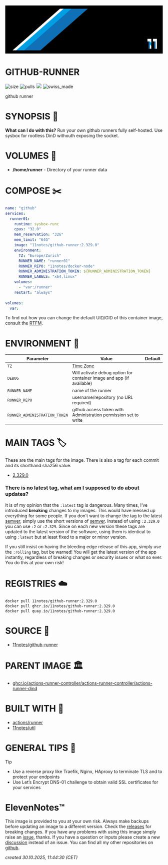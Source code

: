 ![banner](https://github.com/11notes/defaults/blob/main/static/img/banner.png?raw=true)

# GITHUB-RUNNER
![size](https://img.shields.io/docker/image-size/11notes/github-runner/2.329.0?color=0eb305)![5px](https://github.com/11notes/defaults/blob/main/static/img/transparent5x2px.png?raw=true)![pulls](https://img.shields.io/docker/pulls/11notes/github-runner?color=2b75d6)![5px](https://github.com/11notes/defaults/blob/main/static/img/transparent5x2px.png?raw=true)[<img src="https://img.shields.io/github/issues/11notes/docker-github-runner?color=7842f5">](https://github.com/11notes/docker-github-runner/issues)![5px](https://github.com/11notes/defaults/blob/main/static/img/transparent5x2px.png?raw=true)![swiss_made](https://img.shields.io/badge/Swiss_Made-FFFFFF?labelColor=FF0000&logo=data:image/svg%2bxml;base64,PHN2ZyB2ZXJzaW9uPSIxIiB3aWR0aD0iNTEyIiBoZWlnaHQ9IjUxMiIgdmlld0JveD0iMCAwIDMyIDMyIiB4bWxucz0iaHR0cDovL3d3dy53My5vcmcvMjAwMC9zdmciPgogIDxyZWN0IHdpZHRoPSIzMiIgaGVpZ2h0PSIzMiIgZmlsbD0idHJhbnNwYXJlbnQiLz4KICA8cGF0aCBkPSJtMTMgNmg2djdoN3Y2aC03djdoLTZ2LTdoLTd2LTZoN3oiIGZpbGw9IiNmZmYiLz4KPC9zdmc+)

github runner

# SYNOPSIS 📖
**What can I do with this?** Run your own github runners fully self-hosted. Use sysbox for rootless DinD withouth exposing the socket. 

# VOLUMES 📁
* **/home/runner** - Directory of your runner data

# COMPOSE ✂️
```yaml
name: "github"
services:
  runner01:
    runtime: sysbox-runc
    cpus: "32.0"
    mem_reservation: "32G"
    mem_limit: "64G"
    image: "11notes/github-runner:2.329.0"
    environment:
      TZ: "Europe/Zurich"
      RUNNER_NAME: "runner01"
      RUNNER_REPO: "11notes/docker-node"
      RUNNER_ADMINISTRATION_TOKEN: ${RUNNER_ADMINISTRATION_TOKEN}
      RUNNER_LABELS: "x64,linux"
    volumes:
      - "var:/runner"
    restart: "always"

volumes:
  var:
```
To find out how you can change the default UID/GID of this container image, consult the [RTFM](https://github.com/11notes/RTFM/blob/main/linux/container/image/11notes/how-to.changeUIDGID.md#change-uidgid-the-correct-way).

# ENVIRONMENT 📝
| Parameter | Value | Default |
| --- | --- | --- |
| `TZ` | [Time Zone](https://en.wikipedia.org/wiki/List_of_tz_database_time_zones) | |
| `DEBUG` | Will activate debug option for container image and app (if available) | |
| `RUNNER_NAME` | name of the runner | |
| `RUNNER_REPO` | username/repository (no URL required) | |
| `RUNNER_ADMINISTRATION_TOKEN` | github access token with Administration permission set to write | |

# MAIN TAGS 🏷️
These are the main tags for the image. There is also a tag for each commit and its shorthand sha256 value.

* [2.329.0](https://hub.docker.com/r/11notes/github-runner/tags?name=2.329.0)

### There is no latest tag, what am I supposed to do about updates?
It is of my opinion that the ```:latest``` tag is dangerous. Many times, I’ve introduced **breaking** changes to my images. This would have messed up everything for some people. If you don’t want to change the tag to the latest [semver](https://semver.org/), simply use the short versions of [semver](https://semver.org/). Instead of using ```:2.329.0``` you can use ```:2``` or ```:2.329```. Since on each new version these tags are updated to the latest version of the software, using them is identical to using ```:latest``` but at least fixed to a major or minor version.

If you still insist on having the bleeding edge release of this app, simply use the ```:rolling``` tag, but be warned! You will get the latest version of the app instantly, regardless of breaking changes or security issues or what so ever. You do this at your own risk!

# REGISTRIES ☁️
```
docker pull 11notes/github-runner:2.329.0
docker pull ghcr.io/11notes/github-runner:2.329.0
docker pull quay.io/11notes/github-runner:2.329.0
```

# SOURCE 💾
* [11notes/github-runner](https://github.com/11notes/docker-github-runner)

# PARENT IMAGE 🏛️
* [ghcr.io/actions-runner-controller/actions-runner-controller/actions-runner-dind](https://github.com/actions/actions-runner-controller/blob/master/runner/actions-runner-dind.ubuntu-22.04.dockerfile)

# BUILT WITH 🧰
* [actions/runner](https://github.com/actions/actions-runner-controller)
* [11notes/util](https://github.com/11notes/docker-util)

# GENERAL TIPS 📌
> [!TIP]
>* Use a reverse proxy like Traefik, Nginx, HAproxy to terminate TLS and to protect your endpoints
>* Use Let’s Encrypt DNS-01 challenge to obtain valid SSL certificates for your services

# ElevenNotes™️
This image is provided to you at your own risk. Always make backups before updating an image to a different version. Check the [releases](https://github.com/11notes/docker-github-runner/releases) for breaking changes. If you have any problems with using this image simply raise an [issue](https://github.com/11notes/docker-github-runner/issues), thanks. If you have a question or inputs please create a new [discussion](https://github.com/11notes/docker-github-runner/discussions) instead of an issue. You can find all my other repositories on [github](https://github.com/11notes?tab=repositories).

*created 30.10.2025, 11:44:30 (CET)*